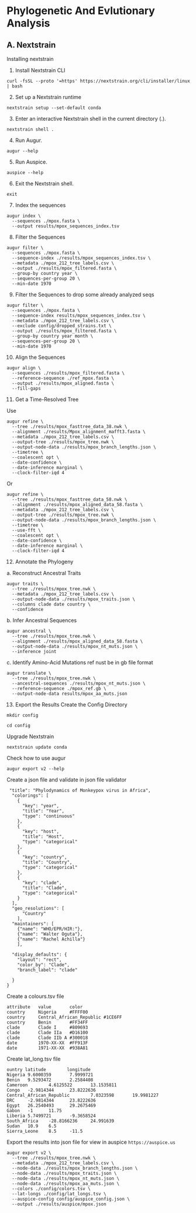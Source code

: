 # Phylogenetic And Evlutionary Analysis

## A. Nextstrain
Installing nextstrain
1. Install Nextstrain CLI
```
curl -fsSL --proto '=https' https://nextstrain.org/cli/installer/linux | bash
```
2. Set up a Nextstrain runtime
```
nextstrain setup --set-default conda
```
3. Enter an interactive Nextstrain shell in the current directory (.).
```
nextstrain shell .
```
4. Run Augur.
```
augur --help
```
5. Run Auspice.
```
auspice --help
```
6. Exit the Nextstrain shell.
```
exit
```
7. Index the sequences
```
augur index \
  --sequences ./mpox.fasta \
  --output results/mpox_sequences_index.tsv
```
8. Filter the Sequences
```
augur filter \
  --sequences ./mpox.fasta \
  --sequence-index ./results/mpox_sequences_index.tsv \
  --metadata ./mpox_212_tree_labels.csv \
  --output ./results/mpox_filtered.fasta \
  --group-by country year \
  --sequences-per-group 20 \
  --min-date 1970
```
9. Filter the Sequences to drop some already analyzed seqs
```
augur filter \
  --sequences ./mpox.fasta \
  --sequence-index results/mpox_sequences_index.tsv \
  --metadata ./mpox_212_tree_labels.csv \
  --exclude config/dropped_strains.txt \
  --output ./results/mpox_filtered.fasta \
  --group-by country year month \
  --sequences-per-group 20 \
  --min-date 1970
```
10. Align the Sequences
```
augur align \
  --sequences ./results/mpox_filtered.fasta \
  --reference-sequence ./ref_mpox.fasta \
  --output ./results/mpox_aligned.fasta \
  --fill-gaps
```

11. Get a Time-Resolved Tree

Use

```
augur refine \
  --tree ./results/mpox_fasttree_data_38.nwk \
  --alignment ./results/Mpox_alignment_mafft3.fasta \
  --metadata ./mpox_212_tree_labels.csv \
  --output-tree ./results/mpox_tree.nwk \
  --output-node-data ./results/mpox_branch_lengths.json \
  --timetree \
  --coalescent opt \
  --date-confidence \
  --date-inference marginal \
  --clock-filter-iqd 4
```
Or

```
augur refine \
  --tree ./results/mpox_fasttree_data_58.nwk \
  --alignment ./results/mpox_aligned_data_58.fasta \
  --metadata ./mpox_212_tree_labels.csv \
  --output-tree ./results/mpox_tree.nwk \
  --output-node-data ./results/mpox_branch_lengths.json \
  --timetree \
  --use-fft \
  --coalescent opt \
  --date-confidence \
  --date-inference marginal \
  --clock-filter-iqd 4
```

12. Annotate the Phylogeny

a. Reconstruct Ancestral Traits
```
augur traits \
  --tree ./results/mpox_tree.nwk \
  --metadata ./mpox_212_tree_labels.csv \
  --output-node-data ./results/mpox_traits.json \
  --columns clade date country \
  --confidence
```
b. Infer Ancestral Sequences
```
augur ancestral \
  --tree ./results/mpox_tree.nwk \
  --alignment ./results/mpox_aligned_data_58.fasta \
  --output-node-data ./results/mpox_nt_muts.json \
  --inference joint
```
c. Identify Amino-Acid Mutations ref nust be in gb file format
```
augur translate \
  --tree ./results/mpox_tree.nwk \
  --ancestral-sequences ./results/mpox_nt_muts.json \
  --reference-sequence ./mpox_ref.gb \
  --output-node-data results/mpox_aa_muts.json
```
13. Export the Results
Create the Config Directory
```
mkdir config
```
```
cd config
```
Upgrade Nextstrain
```
nextstrain update conda
```
Check how to use augur
```
augur export v2 --help
```
Create a json file and validate in json file validator
```
 "title": "Phylodynamics of Monkeypox virus in Africa",
  "colorings": [
    {
      "key": "year",
      "title": "Year",
      "type": "continuous"
    },
    {
      "key": "host",
      "title": "Host",
      "type": "categorical"
    },
    {
      "key": "country",
      "title": "Country",
      "type": "categorical"
    },
    {
      "key": "clade",
      "title": "Clade",
      "type": "categorical"
    }
  ],
  "geo_resolutions": [
      "Country"
    ],
  "maintainers": [
    {"name": "WHO/EPR/HIR:"},
    {"name": "Walter Oguta"},
    {"name": "Rachel Achilla"}
    ],

  "display_defaults": {
    "layout": "rect",
    "color_by": "Clade",
    "branch_label": "clade"

  }
}
```
Create a colours.tsv file
```
attribute   value       color
country     Nigeria     #FFFF00
country     Central_African_Republic #1CE6FF
country     Benin       #FF34FF
clade       Clade I     #809693
clade       Clade IIa   #D16100
clade       Clade IIb A #300018
date        1970-XX-XX  #FF913F
date        1971-XX-XX  #938A81
```
Create lat_long.tsv file
```
ountry latitude        longitude
Nigeria 9.6000359       7.9999721
Benin   9.5293472       2.2584408
Cameroon        4.6125522       13.1535811
Congo   -2.9814344      23.8222636
Central_African_Republic        7.0323598       19.9981227
DRC     -2.9814344      23.8222636
Egypt   26.2540493      29.2675469
Gabon   -1      11.75
Liberia 5.7499721       -9.3658524
South_Africa    -28.8166236     24.991639
Sudan   10.9    6.5
Sierra_Leone    8.5     -11.5
```
Export the results into json file for view in auspice ```https://auspice.us```
```
augur export v2 \
  --tree ./results/mpox_tree.nwk \
  --metadata ./mpox_212_tree_labels.csv \
  --node-data ./results/mpox_branch_lengths.json \
  --node-data ./results/mpox_traits.json \
  --node-data ./results/mpox_nt_muts.json \
  --node-data ./results/mpox_aa_muts.json \
  --colors ./config/colors.tsv \
  --lat-longs ./config/lat_longs.tsv \
  --auspice-config config/auspice_config.json \
  --output ./results/auspice/mpox.json
```
